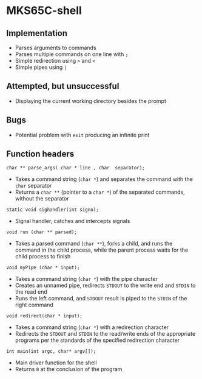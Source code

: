 # MKS65C-shell

## Implementation

* Parses arguments to commands
* Parses multiple commands on one line with `;`
* Simple redirection using `>` and `<`
* Simple pipes using `|`

## Attempted, but unsuccessful

* Displaying the current working directory besides the prompt

## Bugs

* Potential problem with `exit` producing an infinite print

## Function headers

```char ** parse_args( char * line , char  separator);```
* Takes a command string (`char *`) and separates the command with the `char` separator
* Returns a `char **` (pointer to a `char *`) of the separated commands, without the separator

```static void sighandler(int signo);```
* Signal handler, catches and intercepts signals
    
```void run (char ** parsed);```
* Takes a parsed command (`char **`), forks a child, and runs the command in the child process, while the parent process waits for the child process to finish

```void myPipe (char * input);```
* Takes a command string (`char *`) with the pipe character
* Creates an unnamed pipe, redirects `STDOUT` to the write end and `STDIN` to the read end
* Runs the left command, and `STDOUT` result is piped to the `STDIN` of the right command

```void redirect(char * input);```
* Takes a command string (`char *`) with a redirection character
* Redirects the `STDOUT` and `STDIN` to the read/write ends of the appropriate programs per the standards of the specified redirection character

```int main(int argc, char* argv[]);```
* Main driver function for the shell
* Returns `0` at the conclusion of the program